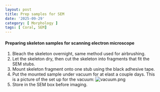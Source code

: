 ```yaml
---
layout: post
title: Prep samples for SEM
date: '2025-09-29'
category: [ Morphology ]
tags: [ Coral, SEM]
---
```


#### Preparing skeleton samples for scanning electron microscope

1. Bleach the skeleton overnight, same method used for airbrushing.
2. Let the skeleton dry, then cut the skeleton into fragments that fit the SEM stubs.
3. Mount skeleton fragment onto one stub using the black adhesive tape.
4. Put the mounted sample under vacuum for at elast a couple days. This is a picture of the set up for the vacuum:
![vacuum.png](https://github.com/FScucchia-LabNotebooks/FScucchia_Putnam_Lab_Notebook/blob/master/images/vacuum.jpeg?raw=true)
5. Store in the SEM box before imaging.


